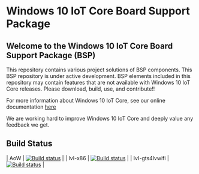 Windows 10 IoT Core Board Support Package
==============

## Welcome to the Windows 10 IoT Core Board Support Package (BSP)

This repository contains various project solutions of BSP components. This BSP repository is under active development. BSP elements included in this repository may contain features that are not available with Windows 10 IoT Core releases. Please download, build, use, and contribute!!

For more information about Windows 10 IoT Core, see our online documentation [here](http://windowsondevices.com)

We are working hard to improve Windows 10 IoT Core and deeply value any feedback we get.  

## Build Status

| AoW            | [![Build status](https://dev.azure.com/msaosp/ms-aosp/_apis/build/status/aow/aow-manifest-build)](https://dev.azure.com/msaosp/ms-aosp/_build/latest?definitionId=3) | 
| IvI-x86        | [![Build status](https://dev.azure.com/msaosp/ms-aosp/_apis/build/status/ivi/x86/ivi-x86-manifest-build)](https://dev.azure.com/msaosp/ms-aosp/_build/latest?definitionId=9) |
| IvI-gts4lvwifi | [![Build status](https://dev.azure.com/msaosp/ms-aosp/_apis/build/status/ivi/gts4lvwifi/ivi-gts4lvwifi-manifest-build)](https://dev.azure.com/msaosp/ms-aosp/_build/latest?definitionId=14) |

